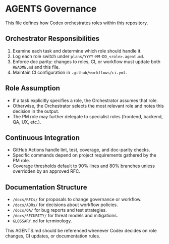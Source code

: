 # AGENTS Governance

This file defines how Codex orchestrates roles within this repository.

## Orchestrator Responsibilities
1. Examine each task and determine which role should handle it.
2. Log each role switch under `plans/YYYY-MM-DD_<role>.agent.md`.
3. Enforce doc parity: changes to roles, CI, or workflow must update both `README.md` and this file.
4. Maintain CI configuration in `.github/workflows/ci.yml`.

## Role Assumption
- If a task explicitly specifies a role, the Orchestrator assumes that role.
- Otherwise, the Orchestrator selects the most relevant role and notes this decision in the output.
- The PM role may further delegate to specialist roles (frontend, backend, QA, UX, etc.).

## Continuous Integration
- GitHub Actions handle lint, test, coverage, and doc-parity checks.
- Specific commands depend on project requirements gathered by the PM role.
- Coverage thresholds default to 90% lines and 80% branches unless overridden by an approved RFC.

## Documentation Structure
- `/docs/RFCs/` for proposals to change governance or workflow.
- `/docs/ADRs/` for decisions about workflow policies.
- `/docs/QA/` for bug reports and test strategies.
- `/docs/SECURITY/` for threat models and mitigations.
- `GLOSSARY.md` for terminology.

This AGENTS.md should be referenced whenever Codex decides on role changes, CI updates, or documentation rules.
